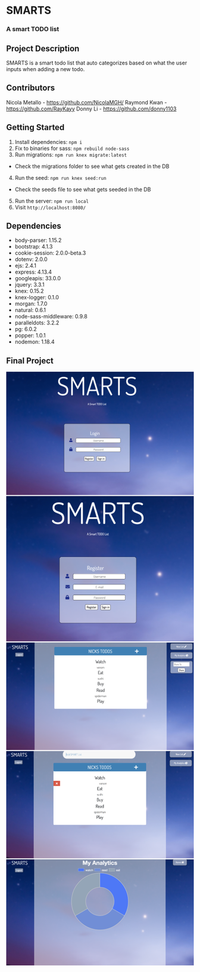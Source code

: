 # SMARTS
### A smart TODO list

## Project Description

SMARTS is a smart todo list that auto categorizes based on what the user inputs when adding a new todo.

## Contributors
Nicola Metallo - https://github.com/NicolaMGH/
Raymond Kwan - https://github.com/RayKayy
Donny Li - https://github.com/donny1103

## Getting Started

1. Install dependencies: `npm i`
2. Fix to binaries for sass: `npm rebuild node-sass`
3. Run migrations: `npm run knex migrate:latest`
  - Check the migrations folder to see what gets created in the DB
4. Run the seed: `npm run knex seed:run`
  - Check the seeds file to see what gets seeded in the DB
5. Run the server: `npm run local`
6. Visit `http://localhost:8080/`

## Dependencies
- body-parser: 1.15.2
- bootstrap: 4.1.3
- cookie-session: 2.0.0-beta.3
- dotenv: 2.0.0
- ejs: 2.4.1
- express: 4.13.4
- googleapis: 33.0.0
- jquery: 3.3.1
- knex: 0.15.2
- knex-logger: 0.1.0
- morgan: 1.7.0
- natural: 0.6.1
- node-sass-middleware: 0.9.8
- paralleldots: 3.2.2
- pg: 6.0.2
- popper: 1.0.1
- nodemon: 1.18.4

## Final Project
![login](https://github.com/NicolaMGH/SmartTodoList/blob/master/docs/Login.png)
![register](https://github.com/NicolaMGH/SmartTodoList/blob/master/docs/Register.png)
![todos](https://github.com/NicolaMGH/SmartTodoList/blob/master/docs/Todos.png)
![todos2](https://github.com/NicolaMGH/SmartTodoList/blob/master/docs/Todos2.png)
![analytics](https://github.com/NicolaMGH/SmartTodoList/blob/master/docs/Analytics.png)
